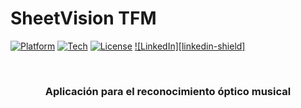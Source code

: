 # SheetVision TFM

<!-- Improved compatibility of back to top link: See: https://github.com/othneildrew/Best-README-Template/pull/73 -->
<a name="readme-top"></a>

[![Platform](https://img.shields.io/static/v1?label=Platform&message=iOS&color=blue&style=for-the-badge)]()
[![Tech](https://img.shields.io/static/v1?label=Technology&message=SwiftUI&color=orange&style=for-the-badge)]()
[![License](https://img.shields.io/static/v1?label=License&message=MIT&color=green&style=for-the-badge)]()
[![LinkedIn][linkedin-shield]](https://www.linkedin.com/in/juan-carlos-martinez-sevilla/)



<!-- PROJECT LOGO -->
<br />
<div align="center">
  <h3 align="center">Aplicación para el reconocimiento óptico musical</h3>
</div>
